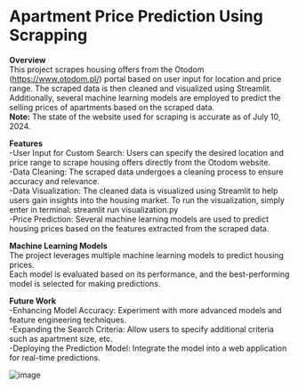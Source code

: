# Apartment Price Prediction Using Scrapping

**Overview**  
This project scrapes housing offers from the Otodom (https://www.otodom.pl/) portal based on user input for location and price range. The scraped data is then cleaned and visualized using Streamlit.  
Additionally, several machine learning models are employed to predict the selling prices of apartments based on the scraped data.  
**Note:** The state of the website used for scraping is accurate as of July 10, 2024.  

**Features**  
-User Input for Custom Search: Users can specify the desired location and price range to scrape housing offers directly from the Otodom website.  
-Data Cleaning: The scraped data undergoes a cleaning process to ensure accuracy and relevance.  
-Data Visualization: The cleaned data is visualized using Streamlit to help users gain insights into the housing market. To run the visualization, simply enter in terminal: streamlit run visualization.py  
-Price Prediction: Several machine learning models are used to predict housing prices based on the features extracted from the scraped data.  

**Machine Learning Models**  
The project leverages multiple machine learning models to predict housing prices.  
Each model is evaluated based on its performance, and the best-performing model is selected for making predictions.  

**Future Work**  
-Enhancing Model Accuracy: Experiment with more advanced models and feature engineering techniques.  
-Expanding the Search Criteria: Allow users to specify additional criteria such as apartment size, etc.  
-Deploying the Prediction Model: Integrate the model into a web application for real-time predictions.  

![image](https://github.com/user-attachments/assets/d8f1dbdf-ef91-4b12-a0bf-2bd86532e37f)
